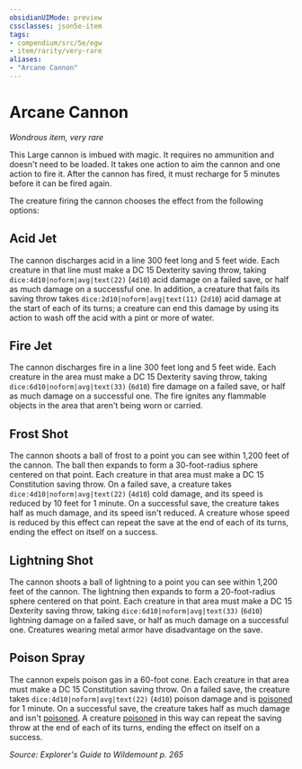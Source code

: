 ```yaml
---
obsidianUIMode: preview
cssclasses: json5e-item
tags:
- compendium/src/5e/egw
- item/rarity/very-rare
aliases: 
- "Arcane Cannon"
---
```

# Arcane Cannon
*Wondrous item, very rare*  


This Large cannon is imbued with magic. It requires no ammunition and doesn't need to be loaded. It takes one action to aim the cannon and one action to fire it. After the cannon has fired, it must recharge for 5 minutes before it can be fired again.

The creature firing the cannon chooses the effect from the following options:

## Acid Jet

The cannon discharges acid in a line 300 feet long and 5 feet wide. Each creature in that line must make a DC 15 Dexterity saving throw, taking `dice:4d10|noform|avg|text(22)` (`4d10`) acid damage on a failed save, or half as much damage on a successful one. In addition, a creature that fails its saving throw takes `dice:2d10|noform|avg|text(11)` (`2d10`) acid damage at the start of each of its turns; a creature can end this damage by using its action to wash off the acid with a pint or more of water.

## Fire Jet

The cannon discharges fire in a line 300 feet long and 5 feet wide. Each creature in the area must make a DC 15 Dexterity saving throw, taking `dice:6d10|noform|avg|text(33)` (`6d10`) fire damage on a failed save, or half as much damage on a successful one. The fire ignites any flammable objects in the area that aren't being worn or carried.

## Frost Shot

The cannon shoots a ball of frost to a point you can see within 1,200 feet of the cannon. The ball then expands to form a 30-foot-radius sphere centered on that point. Each creature in that area must make a DC 15 Constitution saving throw. On a failed save, a creature takes `dice:4d10|noform|avg|text(22)` (`4d10`) cold damage, and its speed is reduced by 10 feet for 1 minute. On a successful save, the creature takes half as much damage, and its speed isn't reduced. A creature whose speed is reduced by this effect can repeat the save at the end of each of its turns, ending the effect on itself on a success.

## Lightning Shot

The cannon shoots a ball of lightning to a point you can see within 1,200 feet of the cannon. The lightning then expands to form a 20-foot-radius sphere centered on that point. Each creature in that area must make a DC 15 Dexterity saving throw, taking `dice:6d10|noform|avg|text(33)` (`6d10`) lightning damage on a failed save, or half as much damage on a successful one. Creatures wearing metal armor have disadvantage on the save.

## Poison Spray

The cannon expels poison gas in a 60-foot cone. Each creature in that area must make a DC 15 Constitution saving throw. On a failed save, the creature takes `dice:4d10|noform|avg|text(22)` (`4d10`) poison damage and is [poisoned](2-Mechanics/CLI/rules/conditions.md#Poisoned) for 1 minute. On a successful save, the creature takes half as much damage and isn't [poisoned](2-Mechanics/CLI/rules/conditions.md#Poisoned). A creature [poisoned](2-Mechanics/CLI/rules/conditions.md#Poisoned) in this way can repeat the saving throw at the end of each of its turns, ending the effect on itself on a success.

*Source: Explorer's Guide to Wildemount p. 265*